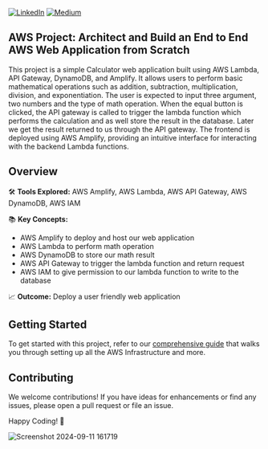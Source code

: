 [![LinkedIn](https://img.shields.io/badge/Connect%20with%20me%20on-LinkedIn-blue.svg)](https://www.linkedin.com/in/gyenoch/)
[![Medium](https://img.shields.io/badge/Medium-12100E?style=for-the-badge&logo=medium&logoColor=white)](https://medium.com/@www.gyenoch)

## AWS Project: Architect and Build an End to End AWS Web Application from Scratch

This project is a simple Calculator web application built using AWS Lambda, API Gateway, DynamoDB, and Amplify. It allows users to perform basic mathematical operations such as addition, subtraction, multiplication, division, and exponentiation. The user is expected to input three argument, two numbers and the type of math operation. When the equal button is clicked, the API gateway is called to trigger the lambda function which performs the calculation and as well store the result in the database. Later we get the result returned to us through the API gateway. The frontend is deployed using AWS Amplify, providing an intuitive interface for interacting with the backend Lambda functions.


## Overview
🛠️ **Tools Explored:** 
AWS Amplify, AWS Lambda, AWS API Gateway, AWS DynamoDB, AWS IAM


📚 **Key Concepts:**
- AWS Amplify to deploy and host our web application
- AWS Lambda to perform math operation
- AWS DynamoDB to store our math result
- AWS API Gateway to trigger the lambda function and return request
- AWS IAM to give permission to our lambda function to write to the database


📈 **Outcome:**
Deploy a user friendly web application 


## Getting Started
To get started with this project, refer to our [comprehensive guide](https://medium.com/@www.gyenoch/aws-project-architect-and-build-an-end-to-end-aws-web-application-from-scratch-2b0aef2053d9) that walks you through setting up all the AWS Infrastructure and more.

## Contributing
We welcome contributions! If you have ideas for enhancements or find any issues, please open a pull request or file an issue.

Happy Coding! 🚀

![Screenshot 2024-09-11 161719](https://github.com/user-attachments/assets/a47bbee5-95e2-40c8-8bbb-5e5565701b0d)
